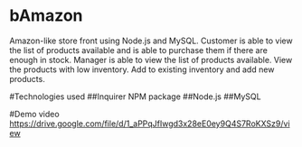 # bAmazon
Amazon-like store front using Node.js and MySQL.
Customer is able to view the list of products available and is able to purchase them if there are enough in stock.
Manager is able to view the list of products available. View the products with low inventory. Add to existing inventory and add new products.

#Technologies used
##Inquirer NPM package
##Node.js
##MySQL




#Demo video
https://drive.google.com/file/d/1_aPPqJfIwgd3x28eE0ey9Q4S7RoKXSz9/view
